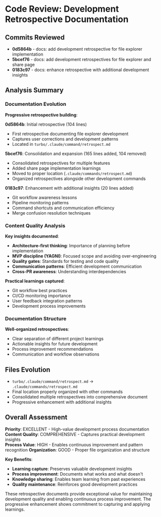# Code Review: Development Retrospective Documentation

## Commits Reviewed

- **0d5864b** - docs: add development retrospective for file explorer implementation
- **5bcef76** - docs: add development retrospectives for file explorer and share page
- **0183c97** - docs: enhance retrospective with additional development insights

## Analysis Summary

### Documentation Evolution

**Progressive retrospective building**:

**0d5864b**: Initial retrospective (104 lines)

- First retrospective documenting file explorer development
- Captures user corrections and development patterns
- Located in `turbo/.claude/command/retrospect.md`

**5bcef76**: Consolidation and expansion (165 lines added, 104 removed)

- Consolidated retrospectives for multiple features
- Added share page implementation learnings
- Moved to proper location (`.claude/commands/retrospect.md`)
- Organized retrospectives alongside other development commands

**0183c97**: Enhancement with additional insights (20 lines added)

- Git workflow awareness lessons
- Pipeline monitoring patterns
- Command shortcuts and communication efficiency
- Merge confusion resolution techniques

### Content Quality Analysis

**Key insights documented**:

- **Architecture-first thinking**: Importance of planning before implementation
- **MVP discipline (YAGNI)**: Focused scope and avoiding over-engineering
- **Quality gates**: Standards for testing and code quality
- **Communication patterns**: Efficient development communication
- **Cross-PR awareness**: Understanding interdependencies

**Practical learnings captured**:

- Git workflow best practices
- CI/CD monitoring importance
- User feedback integration patterns
- Development process improvements

### Documentation Structure

**Well-organized retrospectives**:

- Clear separation of different project learnings
- Actionable insights for future development
- Process improvement recommendations
- Communication and workflow observations

## Files Evolution

- `turbo/.claude/command/retrospect.md` → `.claude/commands/retrospect.md`
- Final location properly organized with other commands
- Consolidated multiple retrospectives into comprehensive document
- Progressive enhancement with additional insights

## Overall Assessment

**Priority**: EXCELLENT - High-value development process documentation
**Content Quality**: COMPREHENSIVE - Captures practical development insights  
**Process Value**: HIGH - Enables continuous improvement and pattern recognition
**Organization**: GOOD - Proper file organization and structure

**Key Benefits**:

- **Learning capture**: Preserves valuable development insights
- **Process improvement**: Documents what works and what doesn't
- **Knowledge sharing**: Enables team learning from past experiences
- **Quality maintenance**: Reinforces good development practices

These retrospective documents provide exceptional value for maintaining development quality and enabling continuous process improvement. The progressive enhancement shows commitment to capturing and applying learnings.
